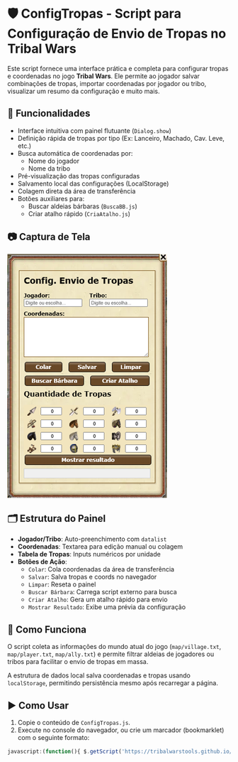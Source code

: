 # 🛡️ ConfigTropas - Script para Configuração de Envio de Tropas no Tribal Wars

Este script fornece uma interface prática e completa para configurar tropas e coordenadas no jogo **Tribal Wars**. Ele permite ao jogador salvar combinações de tropas, importar coordenadas por jogador ou tribo, visualizar um resumo da configuração e muito mais.

## 🔧 Funcionalidades

- Interface intuitiva com painel flutuante (`Dialog.show`)
- Definição rápida de tropas por tipo (Ex: Lanceiro, Machado, Cav. Leve, etc.)
- Busca automática de coordenadas por:
  - Nome do jogador
  - Nome da tribo
- Pré-visualização das tropas configuradas
- Salvamento local das configurações (LocalStorage)
- Colagem direta da área de transferência
- Botões auxiliares para:
  - Buscar aldeias bárbaras (`BuscaBB.js`)
  - Criar atalho rápido (`CriaAtalho.js`)

## 📷 Captura de Tela

![Painel de Configuração](./print_ConfigTropas.png)

## 🗂️ Estrutura do Painel

- **Jogador/Tribo**: Auto-preenchimento com `datalist`
- **Coordenadas**: Textarea para edição manual ou colagem
- **Tabela de Tropas**: Inputs numéricos por unidade
- **Botões de Ação**:
  - `Colar`: Cola coordenadas da área de transferência
  - `Salvar`: Salva tropas e coords no navegador
  - `Limpar`: Reseta o painel
  - `Buscar Bárbara`: Carrega script externo para busca
  - `Criar Atalho`: Gera um atalho rápido para envio
  - `Mostrar Resultado`: Exibe uma prévia da configuração

## 🧠 Como Funciona

O script coleta as informações do mundo atual do jogo (`map/village.txt`, `map/player.txt`, `map/ally.txt`) e permite filtrar aldeias de jogadores ou tribos para facilitar o envio de tropas em massa.

A estrutura de dados local salva coordenadas e tropas usando `localStorage`, permitindo persistência mesmo após recarregar a página.

## ▶️ Como Usar

1. Copie o conteúdo de `ConfigTropas.js`.
2. Execute no console do navegador, ou crie um marcador (bookmarklet) com o seguinte formato:

```javascript
javascript:(function(){ $.getScript('https://tribalwarstools.github.io/ConfigTropas/ConfigTropas.js'); })();
